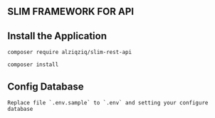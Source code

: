 ## SLIM FRAMEWORK FOR API

## Install the Application

    composer require alziqziq/slim-rest-api

    composer install

## Config Database

    Replace file `.env.sample` to `.env` and setting your configure database
